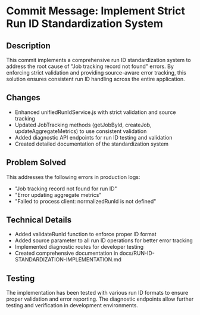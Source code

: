 # Commit Message: Implement Strict Run ID Standardization System

## Description
This commit implements a comprehensive run ID standardization system to address the root cause of "Job tracking record not found" errors. By enforcing strict validation and providing source-aware error tracking, this solution ensures consistent run ID handling across the entire application.

## Changes
- Enhanced unifiedRunIdService.js with strict validation and source tracking
- Updated JobTracking methods (getJobById, createJob, updateAggregateMetrics) to use consistent validation
- Added diagnostic API endpoints for run ID testing and validation
- Created detailed documentation of the standardization system

## Problem Solved
This addresses the following errors in production logs:
- "Job tracking record not found for run ID" 
- "Error updating aggregate metrics"
- "Failed to process client: normalizedRunId is not defined"

## Technical Details
- Added validateRunId function to enforce proper ID format
- Added source parameter to all run ID operations for better error tracking
- Implemented diagnostic routes for developer testing
- Created comprehensive documentation in docs/RUN-ID-STANDARDIZATION-IMPLEMENTATION.md

## Testing
The implementation has been tested with various run ID formats to ensure proper validation and error reporting. The diagnostic endpoints allow further testing and verification in development environments.
